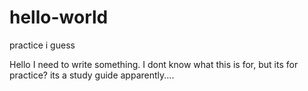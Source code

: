 # hello-world
practice i guess

Hello I need to write something. I dont know what this is for, but its for practice? its a study guide apparently....
